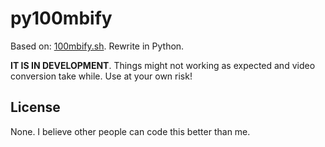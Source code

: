 # py100mbify

Based on: [100mbify.sh](https://gist.github.com/gphg/b1b0dc152bf60a606afd6dbf55c33319).
Rewrite in Python.

**IT IS IN DEVELOPMENT**.
Things might not working as expected and video conversion take while.
Use at your own risk!

## License
None. I believe other people can code this better than me.
